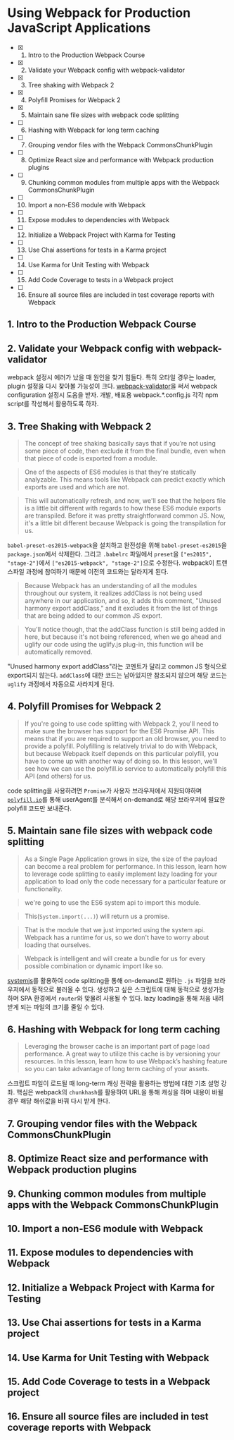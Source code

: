 # Using Webpack for Production JavaScript Applications

- [x] 1. Intro to the Production Webpack Course
- [x] 2. Validate your Webpack config with webpack-validator
- [x] 3. Tree shaking with Webpack 2
- [x] 4. Polyfill Promises for Webpack 2
- [x] 5. Maintain sane file sizes with webpack code splitting
- [ ] 6. Hashing with Webpack for long term caching
- [ ] 7. Grouping vendor files with the Webpack CommonsChunkPlugin
- [ ] 8. Optimize React size and performance with Webpack production plugins
- [ ] 9. Chunking common modules from multiple apps with the Webpack CommonsChunkPlugin
- [ ] 10. Import a non-ES6 module with Webpack
- [ ] 11. Expose modules to dependencies with Webpack
- [ ] 12. Initialize a Webpack Project with Karma for Testing
- [ ] 13. Use Chai assertions for tests in a Karma project
- [ ] 14. Use Karma for Unit Testing with Webpack
- [ ] 15. Add Code Coverage to tests in a Webpack project
- [ ] 16. Ensure all source files are included in test coverage reports with Webpack

## 1. Intro to the Production Webpack Course

## 2. Validate your Webpack config with webpack-validator

webpack 설정시 에러가 났을 때 원인을 찾기 힘들다. 특히 오타일 경우는 loader, plugin 설정을 다시 찾아볼 가능성이 크다. [webpack-validator](https://www.npmjs.com/package/webpack-validator)을 써서 webpack configuration 설정시 도움을 받자. 개발, 배포용 webpack.*.config.js 각각 npm script를 작성해서 활용하도록 하자.

## 3. Tree Shaking with Webpack 2

> The concept of tree shaking basically says that if you’re not using some piece of code, then exclude it from the final bundle, even when that piece of code is exported from a module. 

> One of the aspects of ES6 modules is that they're statically analyzable. This means tools like Webpack can predict exactly which exports are used and which are not.

> This will automatically refresh, and now, we'll see that the helpers file is a little bit different with regards to how these ES6 module exports are transpiled. Before it was pretty straightforward common JS. Now, it's a little bit different because Webpack is going the transpilation for us.

`babel-preset-es2015-webpack`을 설치하고 완전성을 위해 `babel-preset-es2015`을 `package.json`에서 삭제한다. 그리고 `.babelrc` 파일에서 `preset`을 `["es2015", "stage-2"]`에서 `["es2015-webpack", "stage-2"]`으로 수정한다. webpack이 트랜스파일 과정에 참여하기 때문에 이전의 코드와는 달라지게 된다.

> Because Webpack has an understanding of all the modules throughout our system, it realizes addClass is not being used anywhere in our application, and so, it adds this comment, "Unused harmony export addClass," and it excludes it from the list of things that are being added to our common JS export.

> You'll notice though, that the addClass function is still being added in here, but because it's not being referenced, when we go ahead and uglify our code using the uglify.js plug-in, this function will be automatically removed.

"Unused harmony export addClass"라는 코멘트가 달리고 common JS 형식으로 export되지 않는다. `addClass`에 대한 코드는 남아있지만 참조되지 않으며 해당 코드는 `uglify` 과정에서 자동으로 사라지게 된다.

## 4. Polyfill Promises for Webpack 2

> If you're going to use code splitting with Webpack 2, you'll need to make sure the browser has support for the ES6 Promise API. This means that if you are required to support an old browser, you need to provide a polyfill. Polyfilling is relatively trivial to do with Webpack, but because Webpack itself depends on this particular polyfill, you have to come up with another way of doing so. In this lesson, we'll see how we can use the polyfill.io service to automatically polyfill this API (and others) for us.

code splitting을 사용하려면 `Promise`가 사용자 브라우저에서 지원되야하며 [`polyfill.io`](https://qa.polyfill.io/v2/docs/)를 통해 userAgent를 분석해서 on-demand로 해당 브라우저에 필요한 polyfill 코드만 보내준다.

## 5. Maintain sane file sizes with webpack code splitting

> As a Single Page Application grows in size, the size of the payload can become a real problem for performance. In this lesson, learn how to leverage code splitting to easily implement lazy loading for your application to load only the code necessary for a particular feature or functionality.

> we're going to use the ES6 system api to import this module.

> This(`System.import(...)`) will return us a promise.

> That is the module that we just imported using the system api. Webpack has a runtime for us, so we don't have to worry about loading that ourselves.

> Webpack is intelligent and will create a bundle for us for every possible combination or dynamic import like so.

[systemjs](https://github.com/systemjs/systemjs)를 활용하여 code splitting을 통해 on-demand로 원하는 `.js` 파일을 브라우저에서 동적으로 불러올 수 있다. 생성하고 싶은 스크립트에 대해 동적으로 생성가능하며 SPA 환경에서 `router`와 맞물려 사용될 수 있다. lazy loading을 통해 처음 내려받게 되는 파일의 크기를 줄일 수 있다.

## 6. Hashing with Webpack for long term caching

> Leveraging the browser cache is an important part of page load performance. A great way to utilize this cache is by versioning your resources. In this lesson, learn how to use Webpack’s hashing feature so you can take advantage of long term caching of your assets.

스크립트 파일이 로드될 때 long-term 캐싱 전략을 활용하는 방법에 대한 기초 설명 강좌. 핵심은 webpack의 `chunkhash`를 활용하여 URL을 통해 캐싱을 하며 내용이 바뀔 경우 해당 해쉬값을 바꿔 다시 받게 한다.

## 7. Grouping vendor files with the Webpack CommonsChunkPlugin
## 8. Optimize React size and performance with Webpack production plugins
## 9. Chunking common modules from multiple apps with the Webpack CommonsChunkPlugin
## 10. Import a non-ES6 module with Webpack
## 11. Expose modules to dependencies with Webpack
## 12. Initialize a Webpack Project with Karma for Testing
## 13. Use Chai assertions for tests in a Karma project
## 14. Use Karma for Unit Testing with Webpack
## 15. Add Code Coverage to tests in a Webpack project
## 16. Ensure all source files are included in test coverage reports with Webpack
